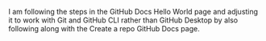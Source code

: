 I am following the steps in the GitHub Docs Hello World page and adjusting it to work with Git and GitHub CLI rather than GitHub Desktop by also following along with the Create a repo GitHub Docs page.
